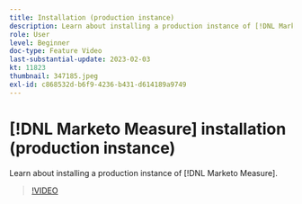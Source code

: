 ```yaml
---
title: Installation (production instance)
description: Learn about installing a production instance of [!DNL Marketo Measure].
role: User
level: Beginner
doc-type: Feature Video
last-substantial-update: 2023-02-03
kt: 11823
thumbnail: 347185.jpeg
exl-id: c868532d-b6f9-4236-b431-d614189a9749
---
```

# [!DNL Marketo Measure] installation (production instance)

Learn about installing a production instance of [!DNL Marketo Measure].

>[!VIDEO](https://video.tv.adobe.com/v/347185/?quality=12&learn=on)
